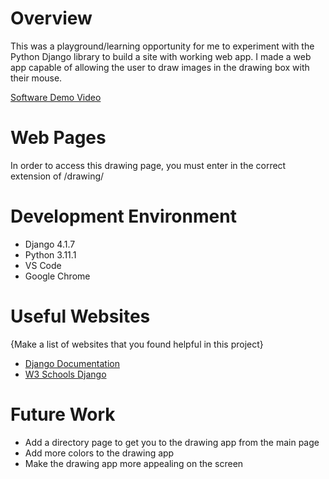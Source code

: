 # Overview

This was a playground/learning opportunity for me to experiment with the Python Django library to build a site with working web app.
I made a web app capable of allowing the user to draw images in the drawing box with their mouse. 

[Software Demo Video](https://youtu.be/xQUWrL0xuUM)

# Web Pages

In order to access this drawing page, you must enter in the correct extension of /drawing/

# Development Environment

* Django 4.1.7
* Python 3.11.1
* VS Code
* Google Chrome

# Useful Websites

{Make a list of websites that you found helpful in this project}
* [Django Documentation](http://doc.djangoproject.com)
* [W3 Schools Django](https://www.w3schools.com/django/)

# Future Work

* Add a directory page to get you to the drawing app from the main page
* Add more colors to the drawing app
* Make the drawing app more appealing on the screen